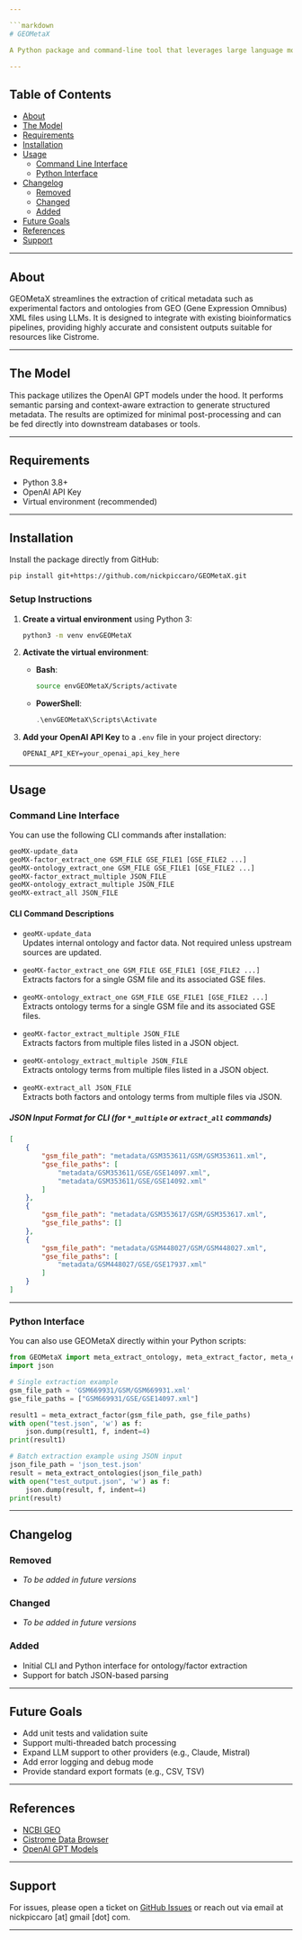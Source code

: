 ```yaml
---

```markdown
# GEOMetaX

A Python package and command-line tool that leverages large language models (LLMs) to parse, extract, and verify metadata from GEO MetaData XML files (from the NCBI Gene Expression Omnibus). It extracts crucial experimental factor and ontology information in formats useful for downstream tools such as the [Cistrome Data Browser](https://db3.cistrome.org/browser/). GEOMetaX aims to reduce the need for time-consuming and expensive manual metadata curation.

---
```


## Table of Contents

- [About](#about)
- [The Model](#the-model)
- [Requirements](#requirements)
- [Installation](#installation)
- [Usage](#usage)
  - [Command Line Interface](#command-line-interface)
  - [Python Interface](#python-interface)
- [Changelog](#changelog)
  - [Removed](#removed)
  - [Changed](#changed)
  - [Added](#added)
- [Future Goals](#future-goals)
- [References](#references)
- [Support](#support)

---

## About

GEOMetaX streamlines the extraction of critical metadata such as experimental factors and ontologies from GEO (Gene Expression Omnibus) XML files using LLMs. It is designed to integrate with existing bioinformatics pipelines, providing highly accurate and consistent outputs suitable for resources like Cistrome.

---

## The Model

This package utilizes the OpenAI GPT models under the hood. It performs semantic parsing and context-aware extraction to generate structured metadata. The results are optimized for minimal post-processing and can be fed directly into downstream databases or tools.

---

## Requirements

- Python 3.8+
- OpenAI API Key
- Virtual environment (recommended)

---

## Installation

Install the package directly from GitHub:

```bash
pip install git+https://github.com/nickpiccaro/GEOMetaX.git
```

### Setup Instructions

1. **Create a virtual environment** using Python 3:

    ```bash
    python3 -m venv envGEOMetaX
    ```

2. **Activate the virtual environment**:

    - **Bash**:

      ```bash
      source envGEOMetaX/Scripts/activate
      ```

    - **PowerShell**:

      ```powershell
      .\envGEOMetaX\Scripts\Activate
      ```

3. **Add your OpenAI API Key** to a `.env` file in your project directory:

    ```
    OPENAI_API_KEY=your_openai_api_key_here
    ```

---

## Usage

### Command Line Interface

You can use the following CLI commands after installation:

```bash
geoMX-update_data
geoMX-factor_extract_one GSM_FILE GSE_FILE1 [GSE_FILE2 ...]
geoMX-ontology_extract_one GSM_FILE GSE_FILE1 [GSE_FILE2 ...]
geoMX-factor_extract_multiple JSON_FILE
geoMX-ontology_extract_multiple JSON_FILE
geoMX-extract_all JSON_FILE
```

#### CLI Command Descriptions

- `geoMX-update_data`  
  Updates internal ontology and factor data. Not required unless upstream sources are updated.

- `geoMX-factor_extract_one GSM_FILE GSE_FILE1 [GSE_FILE2 ...]`  
  Extracts factors for a single GSM file and its associated GSE files.

- `geoMX-ontology_extract_one GSM_FILE GSE_FILE1 [GSE_FILE2 ...]`  
  Extracts ontology terms for a single GSM file and its associated GSE files.

- `geoMX-factor_extract_multiple JSON_FILE`  
  Extracts factors from multiple files listed in a JSON object.

- `geoMX-ontology_extract_multiple JSON_FILE`  
  Extracts ontology terms from multiple files listed in a JSON object.

- `geoMX-extract_all JSON_FILE`  
  Extracts both factors and ontology terms from multiple files via JSON.

##### JSON Input Format for CLI (for `*_multiple` or `extract_all` commands)

```json
[
    {
        "gsm_file_path": "metadata/GSM353611/GSM/GSM353611.xml",
        "gse_file_paths": [
            "metadata/GSM353611/GSE/GSE14097.xml",
            "metadata/GSM353611/GSE/GSE14092.xml"
        ]
    },
    {
        "gsm_file_path": "metadata/GSM353617/GSM/GSM353617.xml",
        "gse_file_paths": []
    },
    {
        "gsm_file_path": "metadata/GSM448027/GSM/GSM448027.xml",
        "gse_file_paths": [
            "metadata/GSM448027/GSE/GSE17937.xml"
        ]
    }
]
```

---

### Python Interface

You can also use GEOMetaX directly within your Python scripts:

```python
from GEOMetaX import meta_extract_ontology, meta_extract_factor, meta_extract_factors, meta_extract_ontologies, meta_extract_factors_and_ontologies
import json

# Single extraction example
gsm_file_path = 'GSM669931/GSM/GSM669931.xml'
gse_file_paths = ["GSM669931/GSE/GSE14097.xml"]

result1 = meta_extract_factor(gsm_file_path, gse_file_paths)
with open("test.json", 'w') as f:
    json.dump(result1, f, indent=4)
print(result1)

# Batch extraction example using JSON input
json_file_path = 'json_test.json'
result = meta_extract_ontologies(json_file_path)
with open("test_output.json", 'w') as f:
    json.dump(result, f, indent=4)
print(result)
```

---

## Changelog

### Removed

- _To be added in future versions_

### Changed

- _To be added in future versions_

### Added

- Initial CLI and Python interface for ontology/factor extraction
- Support for batch JSON-based parsing

---

## Future Goals

- Add unit tests and validation suite
- Support multi-threaded batch processing
- Expand LLM support to other providers (e.g., Claude, Mistral)
- Add error logging and debug mode
- Provide standard export formats (e.g., CSV, TSV)

---

## References

- [NCBI GEO](https://www.ncbi.nlm.nih.gov/geo/)
- [Cistrome Data Browser](https://db3.cistrome.org/browser/)
- [OpenAI GPT Models](https://platform.openai.com/docs)

---

## Support

For issues, please open a ticket on [GitHub Issues](https://github.com/nickpiccaro/GEOMetaX/issues) or reach out via email at nickpiccaro [at] gmail [dot] com.

---
```